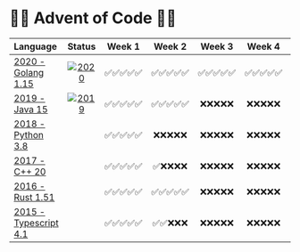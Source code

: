 # 🎄🎅 Advent of Code 🎅🎄

| Language | Status | Week 1 | Week 2 | Week 3 | Week 4 | Week 5 |
| :-- | :-: | :-: | :-: | :-: |  :-: |  :-: | 
| [2020 - Golang 1.15](2020/README.md) | [![2020](https://github.com/augustoccesar/adventofcode/workflows/2020/badge.svg)](https://github.com/augustoccesar/adventofcode/actions?query=workflow%3A2020) | ✅✅✅✅✅| ✅✅✅✅✅ | ✅✅✅✅✅ | ✅✅✅✅✅ | ✅✅✅✅✅ |
| [2019 - Java 15](2019/README.md) | [![2019](https://github.com/augustoccesar/adventofcode/workflows/2019/badge.svg)](https://github.com/augustoccesar/adventofcode/actions?query=workflow%3A2019) | ✅✅✅✅✅ | ✅✅✅✅✅ | ❌❌❌❌❌ | ❌❌❌❌❌ | ❌❌❌❌❌ |
| [2018 - Python 3.8](2018/README.md) | | ✅✅✅✅✅ | ❌❌❌❌❌ | ❌❌❌❌❌ | ❌❌❌❌❌ | ❌❌❌❌❌ |
| [2017 - C++ 20](2017/README.md) | | ✅✅✅✅✅ | ✅❌❌❌❌ | ❌❌❌❌❌ | ❌❌❌❌❌ | ❌❌❌❌❌ |
| [2016 - Rust 1.51](2016/README.md) | | ✅✅✅✅✅ | ✅✅✅✅✅ | ❌❌❌❌❌ | ❌❌❌❌❌ | ❌❌❌❌❌ |
| [2015 - Typescript 4.1](2015/README.md) | | ✅✅✅✅✅ | ✅✅❌❌❌ | ❌❌❌❌❌ | ❌❌❌❌❌ | ❌❌❌❌❌ |
